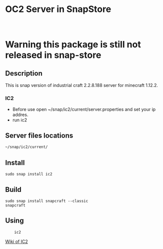 # OC2 Server in SnapStore

<h1 align="center">
  <img src="https://gamepedia.cursecdn.com/minecraft_gamepedia/e/e6/IndustrialCraft%C2%B2.png?version=533870d0d8087c7a37ee740603f5ee7a" alt="">
  <br />
</h1>

# Warning this package is still not released in snap-store 

## Description 

This is snap version of industrial craft 2.2.8.188 server for minecraft 1.12.2. 
  
  ### IC2 
  * Before use open ~/snap/ic2/current/server.properties and set your ip addres.
  * run ic2
  
  
## Server files locations 
``` bash 
~/snap/ic2/current/
```
  
## Install

    sudo snap install ic2

## Build
    sudo snap install snapcraft --classic
    snapcraft 

## Using

```
    ic2
```

[Wiki of IC2](IndustrialCraft) 
